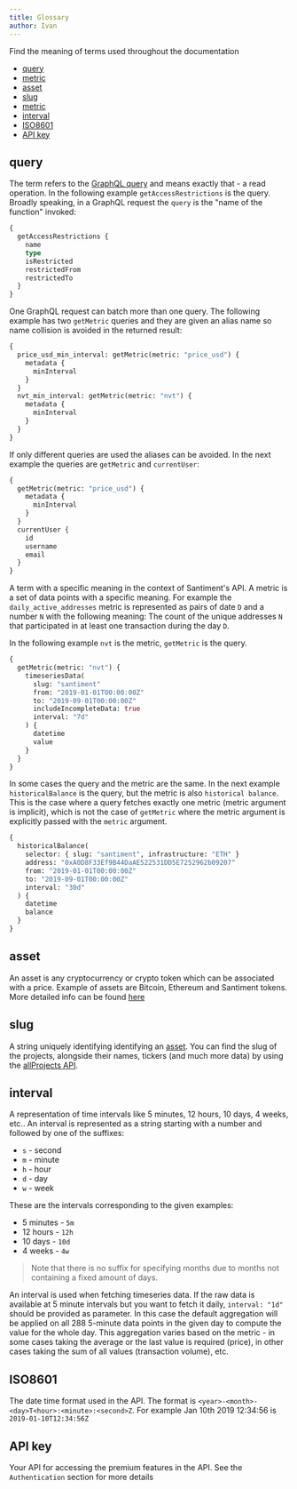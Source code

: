 ```yaml
---
title: Glossary
author: Ivan
---
```


Find the meaning of terms used throughout the documentation

- [query](#query)
- [metric](#metric)
- [asset](#asset)
- [slug](#slug)
- [metric](#metric)
- [interval](#interval)
- [ISO8601](#ISO8601)
- [API key](#Api-key)

## query

The term refers to the [GraphQL query](https://graphql.org/learn/queries/) and means exactly that - a read operation. In the following example `getAccessRestrictions` is the query. Broadly speaking, in a GraphQL request the `query` is the "name of the function" invoked:

```graphql
{
  getAccessRestrictions {
    name
    type
    isRestricted
    restrictedFrom
    restrictedTo
  }
}
```

One GraphQL request can batch more than one query. The following example has two `getMetric` queries and they are given an alias name so name collision is avoided in the returned result:

```graphql
{
  price_usd_min_interval: getMetric(metric: "price_usd") {
    metadata {
      minInterval
    }
  }
  nvt_min_interval: getMetric(metric: "nvt") {
    metadata {
      minInterval
    }
  }
}
```

If only different queries are used the aliases can be avoided. In the next example the queries are `getMetric` and `currentUser`:

```graphql
{
  getMetric(metric: "price_usd") {
    metadata {
      minInterval
    }
  }
  currentUser {
    id
    username
    email
  }
}
```

A term with a specific meaning in the context of Santiment's API. A metric is a set of data points with a specific meaning. For example the `daily_active_addresses` metric is represented as pairs of date `D` and a number `N` with the following meaning: The count of the unique addresses `N` that participated in at least one transaction during the day `D`.

In the following example `nvt` is the metric, `getMetric` is the query.

```graphql
{
  getMetric(metric: "nvt") {
    timeseriesData(
      slug: "santiment"
      from: "2019-01-01T00:00:00Z"
      to: "2019-09-01T00:00:00Z"
      includeIncompleteData: true
      interval: "7d"
    ) {
      datetime
      value
    }
  }
}
```

In some cases the query and the metric are the same. In the next example `historicalBalance` is the query, but the metric is also `historical balance`. This is the case where a query fetches exactly one metric (metric argument is implicit), which is not the case of `getMetric` where the metric argument is explicitly passed with the `metric` argument.

```graphql
{
  historicalBalance(
    selector: { slug: "santiment", infrastructure: "ETH" }
    address: "0xA0D8F33Ef9B44DaAE522531DD5E7252962b09207"
    from: "2019-01-01T00:00:00Z"
    to: "2019-09-01T00:00:00Z"
    interval: "30d"
  ) {
    datetime
    balance
  }
}
```

## asset

An asset is any cryptocurrency or crypto token which can be associated with a price. Example of assets are Bitcoin, Ethereum and Santiment tokens.
More detailed info can be found [here](/glossary/asset)

## slug

A string uniquely identifying identifying an [asset](/glossary/asset). You can find the slug of the projects, alongside their names, tickers (and much more data) by using the [allProjects API](https://api.santiment.net/graphiql?query=%7B%0A%20%20allProjects%20%7B%0A%20%20%20%20slug%0A%20%20%20%20name%0A%20%20%20%20ticker%0A%20%20%20%20infrastructure%0A%20%20%20%20mainContractAddress%0A%20%20%7D%0A%7D%0A).

## interval

A representation of time intervals like 5 minutes, 12 hours, 10 days, 4 weeks, etc..
An interval is represented as a string starting with a number and followed by one of the suffixes:

- `s` - second
- `m` - minute
- `h` - hour
- `d` - day
- `w` - week

These are the intervals corresponding to the given examples:

- 5 minutes - `5m`
- 12 hours - `12h`
- 10 days - `10d`
- 4 weeks - `4w`

> Note that there is no suffix for specifying months due to months not containing a fixed amount of days.

An interval is used when fetching timeseries data. If the raw data is
available at 5 minute intervals but you want to fetch it daily, `interval: "1d"`
should be provided as parameter. In this case the default aggregation will be applied on all 288 5-minute data points in the given day to compute the value for the whole day. This aggregation varies based on the metric - in some cases taking the average or the last value is required (price), in other cases taking the sum of all values (transaction volume), etc.

## ISO8601

The date time format used in the API. The format is `<year>-<month>-<day>T<hour>:<minute>:<second>Z`.
For example Jan 10th 2019 12:34:56 is `2019-01-10T12:34:56Z`

## API key

Your API for accessing the premium features in the API. See the `Authentication` section for more details

